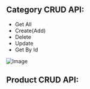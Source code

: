 <h2>Category CRUD API:</h2>
<ul>
    <li>Get All</li>
    <li>Create(Add)</li>
    <li>Delete</li>
    <li>Update</li>
    <li>Get By Id</li>
</ul>
<img src="https://github-production-user-asset-6210df.s3.amazonaws.com/108127491/341071776-911d83bf-bfa7-412b-8d3e-1c4e4ace448d.png?X-Amz-Algorithm=AWS4-HMAC-SHA256&X-Amz-Credential=AKIAVCODYLSA53PQK4ZA%2F20240619%2Fus-east-1%2Fs3%2Faws4_request&X-Amz-Date=20240619T122243Z&X-Amz-Expires=300&X-Amz-Signature=574ec904af7b8eee3453b38dc24f2b1062b50941cc6b03cb5fb695027792a7e7&X-Amz-SignedHeaders=host&actor_id=108127491&key_id=0&repo_id=816234334" alt="Image">
<h2>Product CRUD API:</h2>
